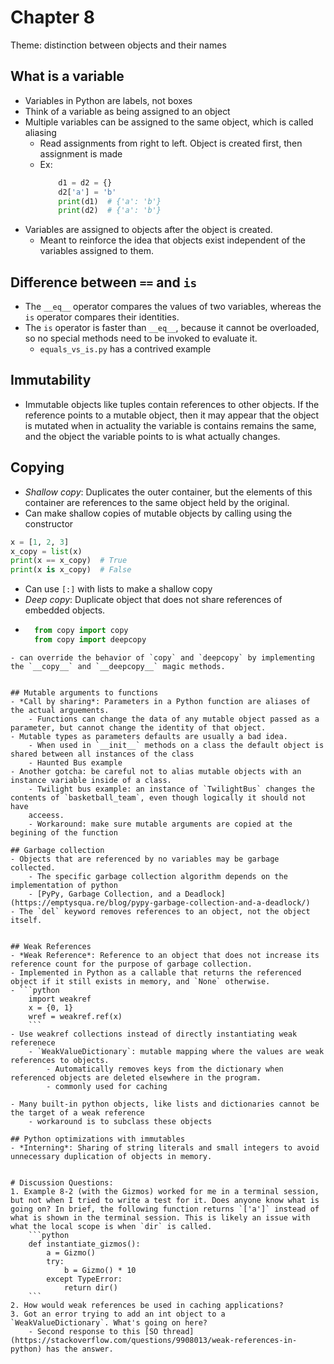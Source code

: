 # Chapter 8

Theme: distinction between objects and their names

## What is a variable
- Variables in Python are labels, not boxes
- Think of a variable as being assigned to an object
- Multiple variables can be assigned to the same object, which is called aliasing
    - Read assignments from right to left. Object is created first, then assignment is made
    - Ex: 
        ```python
            d1 = d2 = {}
            d2['a'] = 'b'
            print(d1)  # {'a': 'b'}
            print(d2)  # {'a': 'b'} 
        ```
- Variables are assigned to objects after the object is created.
    - Meant to reinforce the idea that objects exist independent of the variables assigned to them.
## Difference between `==` and `is`
- The `__eq__` operator compares the values of two variables, whereas the `is` operator compares their identities.
- The `is` operator is faster than `__eq__`, because it cannot be overloaded, so no special methods need to be invoked to evaluate it.
    - `equals_vs_is.py` has a contrived example

## Immutability
- Immutable objects like tuples contain references to other objects. If the reference points to a mutable object, then it may appear that the object is mutated when in actuality the variable is contains remains the same, and the object the variable points to is what actually changes.


## Copying
- *Shallow copy*: Duplicates the outer container, but the elements of this container are references to the same object held by the original. 
- Can make shallow copies of mutable objects by calling using the constructor
```python
x = [1, 2, 3]
x_copy = list(x)
print(x == x_copy)  # True
print(x is x_copy)  # False
```
- Can use `[:]` with lists to make a shallow copy
- *Deep copy*: Duplicate object that does not share references of embedded objects.
- ```python
    from copy import copy
    from copy import deepcopy
```
- can override the behavior of `copy` and `deepcopy` by implementing the `__copy__` and `__deepcopy__` magic methods.


## Mutable arguments to functions
- *Call by sharing*: Parameters in a Python function are aliases of the actual arguements.
    - Functions can change the data of any mutable object passed as a parameter, but cannot change the identity of that object.
- Mutable types as parameters defaults are usually a bad idea.
    - When used in `__init__` methods on a class the default object is shared between all instances of the class
    - Haunted Bus example
- Another gotcha: be careful not to alias mutable objects with an instance variable inside of a class.
    - Twilight bus example: an instance of `TwilightBus` changes the contents of `basketball_team`, even though logically it should not have
    acceess.
    - Workaround: make sure mutable arguments are copied at the begining of the function

## Garbage collection
- Objects that are referenced by no variables may be garbage collected.
    - The specific garbage collection algorithm depends on the implementation of python
    - [PyPy, Garbage Collection, and a Deadlock](https://emptysqua.re/blog/pypy-garbage-collection-and-a-deadlock/)
- The `del` keyword removes references to an object, not the object itself.


## Weak References
- *Weak Reference*: Reference to an object that does not increase its reference count for the purpose of garbage collection.
- Implemented in Python as a callable that returns the referenced object if it still exists in memory, and `None` otherwise.
- ```python
    import weakref
    x = {0, 1}
    wref = weakref.ref(x)
    ```
- Use weakref collections instead of directly instantiating weak referenece
    - `WeakValueDictionary`: mutable mapping where the values are weak references to objects.
        - Automatically removes keys from the dictionary when referenced objects are deleted elsewhere in the program.
        - commonly used for caching

- Many built-in python objects, like lists and dictionaries cannot be the target of a weak reference
    - workaround is to subclass these objects

## Python optimizations with immutables
- *Interning*: Sharing of string literals and small integers to avoid unnecessary duplication of objects in memory. 


# Discussion Questions:
1. Example 8-2 (with the Gizmos) worked for me in a terminal session, but not when I tried to write a test for it. Does anyone know what is going on? In brief, the following function returns `['a']` instead of what is shown in the terminal session. This is likely an issue with what the local scope is when `dir` is called.
    ```python
    def instantiate_gizmos():
        a = Gizmo()
        try:
            b = Gizmo() * 10
        except TypeError:
            return dir()
    ```
2. How would weak references be used in caching applications?
3. Got an error trying to add an int object to a `WeakValueDictionary`. What's going on here?
    - Second response to this [SO thread](https://stackoverflow.com/questions/9908013/weak-references-in-python) has the answer.